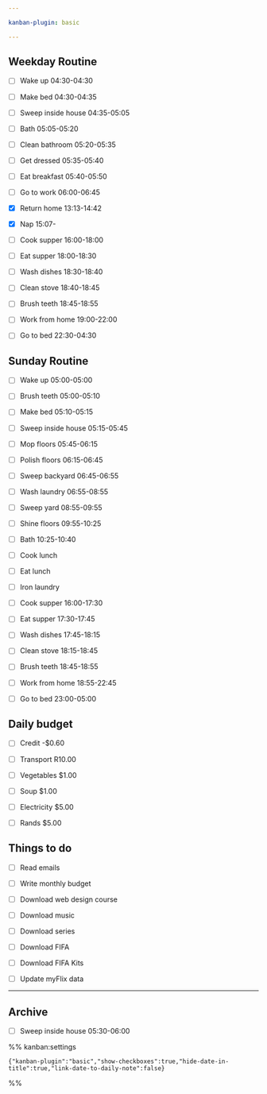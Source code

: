 ```yaml
---

kanban-plugin: basic

---
```


## Weekday Routine

- [ ] Wake up 04:30-04:30
- [ ] Make bed 04:30-04:35
- [ ] Sweep inside house 04:35-05:05
- [ ] Bath 05:05-05:20
- [ ] Clean bathroom 05:20-05:35
- [ ] Get dressed 05:35-05:40
- [ ] Eat breakfast 05:40-05:50
- [ ] Go to work 06:00-06:45
- [x] Return home 13:13-14:42
- [x] Nap 15:07-
- [ ] Cook supper 16:00-18:00
- [ ] Eat supper 18:00-18:30
- [ ] Wash dishes 18:30-18:40
- [ ] Clean stove 18:40-18:45
- [ ] Brush teeth 18:45-18:55
- [ ] Work from home 19:00-22:00
- [ ] Go to bed 22:30-04:30


## Sunday Routine

- [ ] Wake up 05:00-05:00
- [ ] Brush teeth 05:00-05:10
- [ ] Make bed 05:10-05:15
- [ ] Sweep inside house 05:15-05:45
- [ ] Mop floors 05:45-06:15
- [ ] Polish floors 06:15-06:45
- [ ] Sweep backyard 06:45-06:55
- [ ] Wash laundry 06:55-08:55
- [ ] Sweep yard 08:55-09:55
- [ ] Shine floors 09:55-10:25
- [ ] Bath 10:25-10:40
- [ ] Cook lunch
- [ ] Eat lunch
- [ ] Iron laundry
- [ ] Cook supper 16:00-17:30
- [ ] Eat supper 17:30-17:45
- [ ] Wash dishes 17:45-18:15
- [ ] Clean stove 18:15-18:45
- [ ] Brush teeth 18:45-18:55
- [ ] Work from home 18:55-22:45
- [ ] Go to bed 23:00-05:00


## Daily budget

- [ ] Credit -$0.60
- [ ] Transport R10.00
- [ ] Vegetables $1.00
- [ ] Soup $1.00
- [ ] Electricity $5.00
- [ ] Rands $5.00


## Things to do

- [ ] Read emails
- [ ] Write monthly budget
- [ ] Download web design course
- [ ] Download music
- [ ] Download series
- [ ] Download FIFA
- [ ] Download FIFA Kits
- [ ] Update myFlix data


***

## Archive

- [ ] Sweep inside house 05:30-06:00

%% kanban:settings
```
{"kanban-plugin":"basic","show-checkboxes":true,"hide-date-in-title":true,"link-date-to-daily-note":false}
```
%%